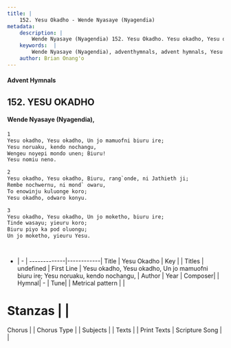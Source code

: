 ```yaml
---
title: |
    152. Yesu Okadho - Wende Nyasaye (Nyagendia)
metadata:
    description: |
        Wende Nyasaye (Nyagendia) 152. Yesu Okadho. Yesu okadho, Yesu okadho, Un jo mamuofni biuru ire;  Yesu noruaku, kendo nochangu, Wengeu noyepi mondo unen; Biuru!  Yesu nomiu neno.  
    keywords:  |
        Wende Nyasaye (Nyagendia), adventhymnals, advent hymnals, Yesu Okadho, Yesu okadho, Yesu okadho, Un jo mamuofni biuru ire;  Yesu noruaku, kendo nochangu,. 
    author: Brian Onang'o
---
```


#### Advent Hymnals
## 152. YESU OKADHO
####  Wende Nyasaye (Nyagendia),

```txt
1
Yesu okadho, Yesu okadho, Un jo mamuofni biuru ire; 
Yesu noruaku, kendo nochangu,
Wengeu noyepi mondo unen; Biuru! 
Yesu nomiu neno.

2
Yesu okadho, Yesu okadho, Biuru, rang`onde, ni Jathieth ji;
Rembe nochwernu, ni mond` owaru, 
To enowinju kuluonge koro;
Yesu okadho, odwaro konyu.

3
Yesu okadho, Yesu okadho, Un jo moketho, biuru ire; 
Tinde wasayu; yieuru koro; 
Biuru piyo ka pod oluongu; 
Un jo moketho, yieuru Yesu.




```

- |   -  |
-------------|------------|
Title | Yesu Okadho |
Key |  |
Titles | undefined |
First Line | Yesu okadho, Yesu okadho, Un jo mamuofni biuru ire;  Yesu noruaku, kendo nochangu, |
Author | 
Year | 
Composer| |
Hymnal|  - |
Tune|  |
Metrical pattern | |
# Stanzas |  |
Chorus |  |
Chorus Type |  |
Subjects | |
Texts |  |
Print Texts | 
Scripture Song |  |
    
